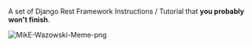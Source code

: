 A set of Django Rest Framework Instructions / Tutorial that **you probably won't finish**.


![MikE-Wazowski-Meme-png](https://github.com/AmirAbbas-Mashayekhi/DRF-Notes/assets/126431707/54de4f57-ac69-4871-b6ba-7c91a0d2e95d)

